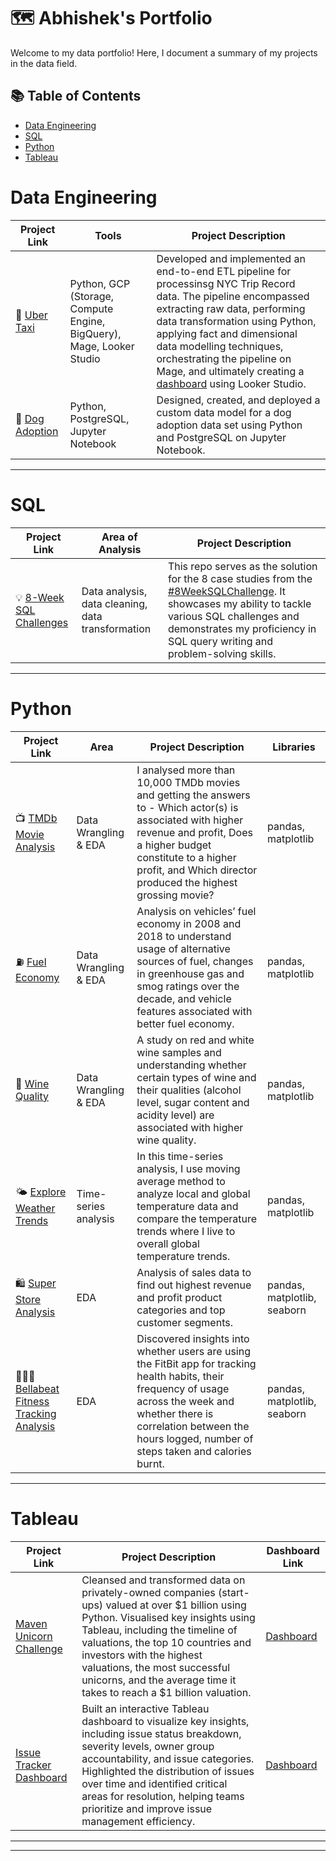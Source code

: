 # 🗺 Abhishek's Portfolio

Welcome to my data portfolio! Here, I document a summary of my projects in the data field. 

## 📚 Table of Contents
- [Data Engineering](#data-engineering)
- [SQL](#sql)
- [Python](#python)
- [Tableau](#tableau)

# Data Engineering

| Project Link | Tools | Project Description | 
|---|---|---|
| 🚗 [Uber Taxi](https://github.com/Arora02/data-engineering/tree/main/Uber%20Project) | Python, GCP (Storage, Compute Engine, BigQuery), Mage, Looker Studio | Developed and implemented an end-to-end ETL pipeline for processinsg NYC Trip Record data. The pipeline encompassed extracting raw data, performing data transformation using Python, applying fact and dimensional data modelling techniques, orchestrating the pipeline on Mage, and ultimately creating a [dashboard](https://lookerstudio.google.com/s/s2Cv9HZiz_I) using Looker Studio. |
| 🐶 [Dog Adoption](https://github.com/Arora02/data-engineering/tree/main/Dog%20Adoption) |Python, PostgreSQL, Jupyter Notebook | Designed, created, and deployed a custom data model for a dog adoption data set using Python and PostgreSQL on Jupyter Notebook. |

***

# SQL

| Project Link | Area of Analysis | Project Description | 
|---|---|---|
| 💡 [8-Week SQL Challenges](https://github.com/Arora02/8-Week-SQL-Challenge) | Data analysis, data cleaning, data transformation | This repo serves as the solution for the 8 case studies from the [#8WeekSQLChallenge](https://8weeksqlchallenge.com). It showcases my ability to tackle various SQL challenges and demonstrates my proficiency in SQL query writing and problem-solving skills. | 


***

# Python

| Project Link | Area | Project Description | Libraries |    
|---|---|---|---|
| 📺 [TMDb Movie Analysis](https://github.com/Arora02/Exploratory-Data-Analysis-EDA-and-Insights/blob/main/Project%202%20-%20TMDB%20Movie%20Analysis.ipynb) |   Data Wrangling & EDA | I analysed more than 10,000 TMDb movies and getting the answers to - Which actor(s) is associated with higher revenue and profit, Does a higher budget constitute to a higher profit, and Which director produced the highest grossing movie? | pandas, matplotlib |   
| ⛽️ [Fuel Economy](https://github.com/Arora02/Exploratory-Data-Analysis-EDA-and-Insights/blob/main/Case%20Study%202%20-%20Fuel%20Economy.ipynb) | Data Wrangling & EDA | Analysis on vehicles’ fuel economy in 2008 and 2018 to understand usage of alternative sources of fuel, changes in greenhouse gas and smog ratings over the decade, and vehicle features associated with better fuel economy. |  pandas, matplotlib |   
| 🍷 [Wine Quality](https://github.com/Arora02/Exploratory-Data-Analysis-EDA-and-Insights/blob/main/Case%20Study%201%20-%20Analysing%20Wine%20Quality.ipynb) | Data Wrangling & EDA | A study on red and white wine samples and understanding whether certain types of wine and their qualities (alcohol level, sugar content and acidity level) are associated with higher wine quality. | pandas, matplotlib |   
| 🌤 [Explore Weather Trends](https://github.com/Arora02/Exploratory-Data-Analysis-EDA-and-Insights/blob/main/Project%201%20-%20Explore%20Weather%20Trends.ipynb) | Time-series analysis | In this time-series analysis, I use moving average method to analyze local and global temperature data and compare the temperature trends where I live to overall global temperature trends. | pandas, matplotlib |
| 🛍 [Super Store Analysis](https://github.com/Arora02/Super-Store-Analysis/blob/main/Super_Store_Analysis.ipynb) | EDA | Analysis of sales data to find out highest revenue and profit product categories and top customer segments. | pandas, matplotlib, seaborn |
| 🏃🏻‍♀️ [Bellabeat Fitness Tracking Analysis](https://github.com/Arora02/Google-Data-Analytics-Capstone/blob/main/bellabeat-data-analysis.ipynb) | EDA | Discovered insights into whether users are using the FitBit app for tracking health habits, their frequency of usage across the week and whether there is correlation between the hours logged, number of steps taken and calories burnt. | pandas, matplotlib, seaborn |

***

# Tableau

| Project Link | Project Description | Dashboard Link |
|---|---|---|
|  [Maven Unicorn Challenge](https://github.com/Arora02/Maven-Unicorn-Challenge) | Cleansed and transformed data on privately-owned companies (start-ups) valued at over $1 billion using Python. Visualised key insights using Tableau, including the timeline of valuations, the top 10 countries and investors with the highest valuations, the most successful unicorns, and the average time it takes to reach a $1 billion valuation. | [Dashboard](https://public.tableau.com/app/profile/abhishek.arora3164/viz/UnicornCompanies_17423857308440/Unicorns) |
|  [Issue Tracker Dashboard](https://public.tableau.com/app/profile/abhishek.arora3164/viz/SeverityIssuetracker/MainDashboard) | Built an interactive Tableau dashboard to visualize key insights, including issue status breakdown, severity levels, owner group accountability, and issue categories. Highlighted the distribution of issues over time and identified critical areas for resolution, helping teams prioritize and improve issue management efficiency. | [Dashboard](https://public.tableau.com/app/profile/abhishek.arora3164/viz/SeverityIssuetracker/MainDashboard) |

***


***
